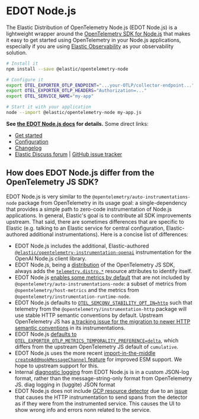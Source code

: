 # EDOT Node.js

The Elastic Distribution of OpenTelemetry Node.js (EDOT Node.js) is a lightweight wrapper around the [OpenTelemetry SDK for Node.js](https://opentelemetry.io/docs/languages/js) that makes it easy to get started using OpenTelemetry in your Node.js applications, especially if you are using [Elastic Observability](https://www.elastic.co/observability) as your observability solution.

```bash
# Install it
npm install --save @elastic/opentelemetry-node

# Configure it
export OTEL_EXPORTER_OTLP_ENDPOINT="...your-OTLP/collector-endpoint..."
export OTEL_EXPORTER_OTLP_HEADERS="Authorization=..."
export OTEL_SERVICE_NAME="my-app"

# Start it with your application
node --import @elastic/opentelemetry-node my-app.js
```

**See [the EDOT Node.js docs](https://elastic.github.io/opentelemetry/edot-sdks/nodejs/index.html) for details.**
Some direct links:

* [Get started](https://elastic.github.io/opentelemetry/edot-sdks/nodejs/setup/index.html)
* [Configuration](https://elastic.github.io/opentelemetry/edot-sdks/nodejs/configuration.html)
* [Changelog](https://github.com/elastic/elastic-otel-node/blob/main/packages/opentelemetry-node/CHANGELOG.md)
* [Elastic Discuss forum](https://discuss.elastic.co/tags/c/observability/apm/58/nodejs) | [GitHub issue tracker](https://github.com/elastic/elastic-otel-node/issues)


## How does EDOT Node.js differ from the OpenTelemetry JS SDK?

EDOT Node.js is very similar to the `@opentelemetry/auto-instrumentations-node` package from OpenTelemetry in its usage goal: a single-dependency that provides a simple path to zero-code instrumentation of Node.js applications. In general, Elastic's goal is to contribute all SDK improvements upstream. That said, there are sometimes differences that are specific to Elastic (e.g. talking to an Elastic service for central configuration, Elastic-authored additional instrumentations). Here is a concise list of differences:

- EDOT Node.js includes the additional, Elastic-authored [`@elastic/opentelemetry-instrumentation-openai`](../instrumentation-openai) instrumentation for the OpenAI Node.js client library.
- EDOT Node.js, being a [distribution](https://opentelemetry.io/docs/concepts/distributions/) of the OpenTelemetry JS SDK, always adds the [`telemetry.distro.*`](https://opentelemetry.io/docs/specs/semconv/attributes-registry/telemetry/) resource attributes to identify itself.
- EDOT Node.js [enables some metrics by default](https://github.com/elastic/elastic-otel-node/blob/main/packages/opentelemetry-node/docs/metrics.md) that are not included by `@opentelemetry/auto-instrumentations-node`: a subset of metrics from `@opentelemetry/host-metrics` and the metrics from `@opentelemetry/instrumentation-runtime-node`.
- EDOT Node.js defaults to [`OTEL_SEMCONV_STABILITY_OPT_IN=http`](https://opentelemetry.io/docs/specs/semconv/non-normative/http-migration/) such that telemetry from the `@opentelemetry/instrumentation-http` package will use stable HTTP semantic conventions by default. Upstream OpenTelemetry JS has [a tracking issue for the migration to newer HTTP semantic conventions](https://github.com/open-telemetry/opentelemetry-js/issues/5646) in its instrumentations.
- EDOT Node.js [defaults to `OTEL_EXPORTER_OTLP_METRICS_TEMPORALITY_PREFERENCE=delta`](https://elastic.github.io/opentelemetry/edot-sdks/nodejs/configuration.html#otel_exporter_otlp_metrics_temporality_preference-details), which differs from the upstream OpenTelemetry JS default of `cumulative`.
- EDOT Node.js uses the more recent [import-in-the-middle `createAddHookMessageChannel` feature](https://github.com/nodejs/import-in-the-middle/blob/main/README.md#only-intercepting-hooked-modules) for improved ESM support. We hope to upstream support for this.
- Internal [diagnostic logging](https://github.com/open-telemetry/opentelemetry-js/blob/main/experimental/packages/opentelemetry-sdk-node/README.md#configure-log-level-from-the-environment) from EDOT Node.js is in a custom JSON-log format, rather than the message-string-only format from OpenTelemetry JS. diag logging in (luggite) JSON format
- EDOT Node.js does not include [GCP resource detector](https://github.com/open-telemetry/opentelemetry-js-contrib/tree/main/detectors/node/opentelemetry-resource-detector-gcp) due to an [issue](https://github.com/open-telemetry/opentelemetry-js-contrib/issues/2320) that causes the HTTP instrumentation to send spans from the detector as if they were from the instrumented service. This causes the UI to show wrong info and errors nonn related to the service.


